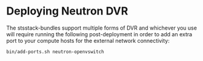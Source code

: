 # Deploying Neutron DVR

The stsstack-bundles support multiple forms of DVR and whichever you use will require running the following post-deployment in order to add an extra port to your compute hosts for the external network connectivity:

```console
bin/add-ports.sh neutron-openvswitch
```
